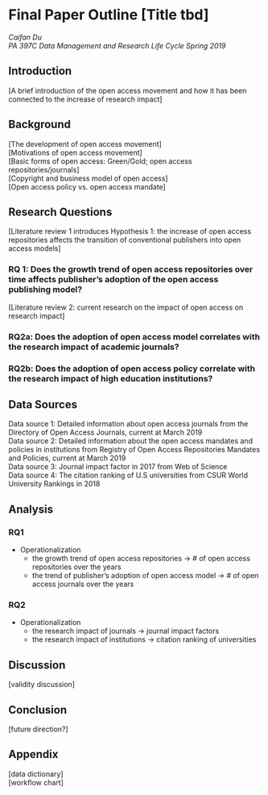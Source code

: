 # Final Paper Outline [Title tbd]
*Caifan Du*  
*PA 397C Data Management and Research Life Cycle Spring 2019*  


## Introduction
[A brief introduction of the open access movement and how it has been connected to the increase of research impact]  

## Background
[The development of open access movement]  
[Motivations of open access movement]  
[Basic forms of open access: Green/Gold; open access repositories/journals]  
[Copyright and business model of open access]  
[Open access policy vs. open access mandate]  

## Research Questions

[Literature review 1 introduces Hypothesis 1: the increase of open access repositories affects the transition of conventional publishers into open access models]  
### RQ 1: Does the growth trend of open access repositories over time affects publisher’s adoption of the open access publishing model?

[Literature review 2: current research on the impact of open access on research impact]  
### RQ2a: Does the adoption of open access model correlates with the research impact of academic journals?
### RQ2b: Does the adoption of open access policy correlate with the research impact of high education institutions?

## Data Sources
Data source 1: Detailed information about open access journals from the Directory of Open Access Journals, current at March 2019  
Data source 2: Detailed information about the open access mandates and policies in institutions from Registry of Open Access Repositories Mandates and Policies, current at March 2019  
Data source 3: Journal impact factor in 2017 from Web of Science  
Data source 4: The citation ranking of U.S universities from CSUR World University Rankings in 2018  

## Analysis

### RQ1
- Operationalization
  - the growth trend of open access repositories -> # of open access repositories over the years
  - the trend of publisher’s adoption of open access model -> # of open access journals over the years

### RQ2
- Operationalization
  - the research impact of journals -> journal impact factors
  - the research impact of institutions -> citation ranking of universities

## Discussion
[validity discussion]  

## Conclusion
[future direction?]  

## Appendix
[data dictionary]  
[workflow chart]  
